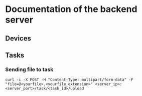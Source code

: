 # Documentation of the backend server

## Devices
## Tasks
### Sending file to task

```
curl -i -X POST -H "Content-Type: multipart/form-data" -F "file=@<yourfile>.<yourfile_extension>" <server_ip>:<server_port>/task/<task_id>/upload
```